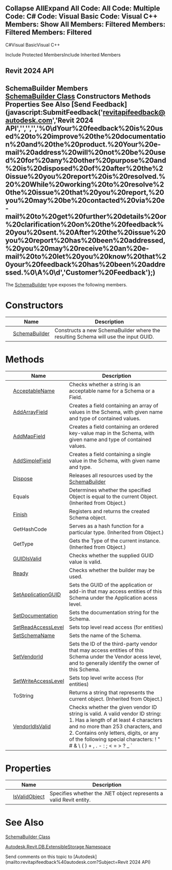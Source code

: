 ﻿

Collapse AllExpand All Code: All Code: Multiple Code: C# Code: Visual Basic Code: Visual C++  Members: Show All Members: Filtered Members: Filtered Members: Filtered   
---  
  
C#Visual BasicVisual C++

Include Protected MembersInclude Inherited Members

Revit 2024 API  
---  
SchemaBuilder Members  
[SchemaBuilder Class](e74f9357-cc3c-558e-73b8-38ce6d247869.md) Constructors Methods Properties See Also [Send Feedback](javascript:SubmitFeedback\('revitapifeedback@autodesk.com','Revit 2024 API','','','','%0\\dYour%20feedback%20is%20used%20to%20improve%20the%20documentation%20and%20the%20product.%20Your%20e-mail%20address%20will%20not%20be%20used%20for%20any%20other%20purpose%20and%20is%20disposed%20of%20after%20the%20issue%20you%20report%20is%20resolved.%20%20While%20working%20to%20resolve%20the%20issue%20that%20you%20report,%20you%20may%20be%20contacted%20via%20e-mail%20to%20get%20further%20details%20or%20clarification%20on%20the%20feedback%20you%20sent.%20After%20the%20issue%20you%20report%20has%20been%20addressed,%20you%20may%20receive%20an%20e-mail%20to%20let%20you%20know%20that%20your%20feedback%20has%20been%20addressed.%0\\A%0\\d','Customer%20Feedback'\);)  
---  
  
The [SchemaBuilder](e74f9357-cc3c-558e-73b8-38ce6d247869.md) type exposes the following members.

# Constructors

|  | Name | Description |
| --- | --- | --- |
|  | [SchemaBuilder](e2dd3c2d-f72c-a393-a802-2b7d3a595482.md) | Constructs a new SchemaBuilder where the resulting Schema will use the input GUID. |
  
# Methods

|  | Name | Description |
| --- | --- | --- |
|  | [AcceptableName](0ac1f229-14e3-6039-22f1-1d6b40a000de.md) | Checks whether a string is an acceptable name for a Schema or a Field. |
|  | [AddArrayField](f20f39f5-152c-98e9-32b7-b8c3bd575e4b.md) | Creates a field containing an array of values in the Schema, with given name and type of contained values. |
|  | [AddMapField](ed30389b-a527-c867-3903-ce033f55552c.md) | Creates a field containing an ordered key-value map in the Schema, with given name and type of contained values. |
|  | [AddSimpleField](5de0ea30-a58e-4db2-373c-05222a139465.md) | Creates a field containing a single value in the Schema, with given name and type. |
|  | [Dispose](29acd183-7869-e155-1842-6a32ab108fd0.md) | Releases all resources used by the [SchemaBuilder](e74f9357-cc3c-558e-73b8-38ce6d247869.md) |
|  | Equals | Determines whether the specified Object is equal to the current Object. (Inherited from Object.) |
|  | [Finish](399ce458-d43f-57a1-52f4-f862b243edec.md) | Registers and returns the created Schema object. |
|  | GetHashCode | Serves as a hash function for a particular type.  (Inherited from Object.) |
|  | GetType | Gets the Type of the current instance. (Inherited from Object.) |
|  | [GUIDIsValid](8b959aef-0601-e3e0-38ed-5cd98323fa50.md) | Checks whether the supplied GUID value is valid. |
|  | [Ready](d839c136-a715-3de4-6b69-22cd65d39f81.md) | Checks whether the builder may be used. |
|  | [SetApplicationGUID](c94ecbf6-126b-60e6-cff1-42fb93e85c81.md) | Sets the GUID of the application or add-in that may access entities of this Schema under the Application acess level. |
|  | [SetDocumentation](e712e079-d5fe-fcbb-ab78-90e8608a82a4.md) | Sets the documentation string for the Schema. |
|  | [SetReadAccessLevel](48aa900b-69fa-df08-132b-5046447e9dc1.md) | Sets top level read access (for entities) |
|  | [SetSchemaName](f53b3048-99f8-0dbc-f623-f997ab673932.md) | Sets the name of the Schema. |
|  | [SetVendorId](4b94c68b-5f9c-f798-2619-0bd88a856f37.md) | Sets the ID of the third-party vendor that may access entities of this Schema under the Vendor acess level, and to generally identify the owner of this Schema. |
|  | [SetWriteAccessLevel](5d9b9a09-dd20-a79f-4e43-1f0365ed75be.md) | Sets top level write access (for entities) |
|  | ToString | Returns a string that represents the current object. (Inherited from Object.) |
|  | [VendorIdIsValid](66fc864b-ed7a-c9f9-7eae-209a9aa5c1b6.md) | Checks whether the given vendor ID string is valid. A valid vendor ID string: 1\. Has a length of at least 4 characters and no more than 253 characters, and 2\. Contains only letters, digits, or any of the following special characters: ! " # & \ ( ) + , . - : ; < = > ? _ ` | ~ |
  
# Properties

|  | Name | Description |
| --- | --- | --- |
|  | [IsValidObject](eb116832-fc35-09d3-b76f-8276e8038154.md) | Specifies whether the .NET object represents a valid Revit entity. |
  
# See Also

[SchemaBuilder Class](e74f9357-cc3c-558e-73b8-38ce6d247869.md)

[Autodesk.Revit.DB.ExtensibleStorage Namespace](79486a74-376c-9555-c873-45d5a750f051.md)

Send comments on this topic to [Autodesk](mailto:revitapifeedback%40autodesk.com?Subject=Revit 2024 API)